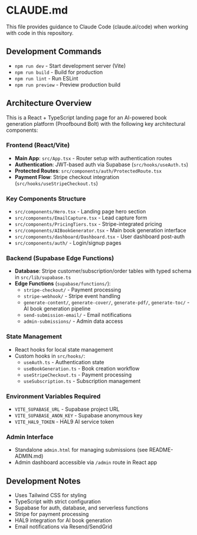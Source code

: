# CLAUDE.md

This file provides guidance to Claude Code (claude.ai/code) when working with code in this repository.

## Development Commands

- `npm run dev` - Start development server (Vite)
- `npm run build` - Build for production
- `npm run lint` - Run ESLint
- `npm run preview` - Preview production build

## Architecture Overview

This is a React + TypeScript landing page for an AI-powered book generation platform (Proofbound Bolt) with the following key architectural components:

### Frontend (React/Vite)
- **Main App**: `src/App.tsx` - Router setup with authentication routes
- **Authentication**: JWT-based auth via Supabase (`src/hooks/useAuth.ts`)
- **Protected Routes**: `src/components/auth/ProtectedRoute.tsx`
- **Payment Flow**: Stripe checkout integration (`src/hooks/useStripeCheckout.ts`)

### Key Components Structure
- `src/components/Hero.tsx` - Landing page hero section
- `src/components/EmailCapture.tsx` - Lead capture form
- `src/components/PricingTiers.tsx` - Stripe-integrated pricing
- `src/components/AIBookGenerator.tsx` - Main book generation interface
- `src/components/dashboard/Dashboard.tsx` - User dashboard post-auth
- `src/components/auth/` - Login/signup pages

### Backend (Supabase Edge Functions)
- **Database**: Stripe customer/subscription/order tables with typed schema in `src/lib/supabase.ts`
- **Edge Functions** (`supabase/functions/`):
  - `stripe-checkout/` - Payment processing
  - `stripe-webhook/` - Stripe event handling
  - `generate-content/`, `generate-cover/`, `generate-pdf/`, `generate-toc/` - AI book generation pipeline
  - `send-submission-email/` - Email notifications
  - `admin-submissions/` - Admin data access

### State Management
- React hooks for local state management
- Custom hooks in `src/hooks/`:
  - `useAuth.ts` - Authentication state
  - `useBookGeneration.ts` - Book creation workflow
  - `useStripeCheckout.ts` - Payment processing
  - `useSubscription.ts` - Subscription management

### Environment Variables Required
- `VITE_SUPABASE_URL` - Supabase project URL
- `VITE_SUPABASE_ANON_KEY` - Supabase anonymous key
- `VITE_HAL9_TOKEN` - HAL9 AI service token

### Admin Interface
- Standalone `admin.html` for managing submissions (see README-ADMIN.md)
- Admin dashboard accessible via `/admin` route in React app

## Development Notes

- Uses Tailwind CSS for styling
- TypeScript with strict configuration
- Supabase for auth, database, and serverless functions
- Stripe for payment processing
- HAL9 integration for AI book generation
- Email notifications via Resend/SendGrid